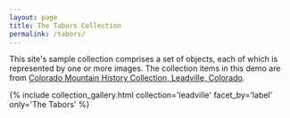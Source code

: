 ```yaml
---
layout: page
title: The Tabors Collection
permalink: /tabors/
---
```


This site's sample collection comprises a set of objects, each of which is represented by one or more images. The collection items in this demo are from [Colorado Mountain History Collection, Leadville, Colorado](http://69.146.43.46:8081/pages/home.php).


{% include collection_gallery.html collection='leadville' facet_by='label' only='The Tabors' %}
